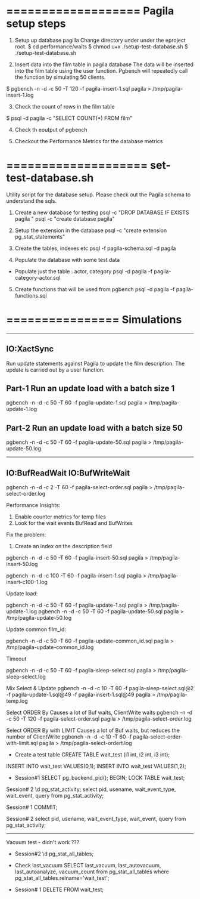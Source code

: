 ===================
Pagila setup steps
===================
1. Setup up database pagilla
Change directory under under the eproject root.
$ cd performance/waits
$ chmod u+x ./setup-test-database.sh
$ ./setup-test-database.sh

2. Insert data into the film table in pagila database
The data will be inserted into the film table using the user function. Pgbench will repeatedly call the function by simulating 50 clients.

$ pgbench -n -d -c 50 -T 120 -f pagila-insert-1.sql pagila > /tmp/pagila-insert-1.log

3. Check the count of rows in the film table

$ psql -d pagila -c "SELECT COUNT(*) FROM film"

4. Check th eoutput of pgbench

4. Checkout the Performance Metrics for the database metrics

====================
set-test-database.sh
====================
Utility script for the database setup.
Please check out the Pagila schema to understand the sqls.

1. Create a new database for testing
psql -c "DROP DATABASE IF EXISTS pagila "
psql -c "create database pagila"

2. Setup the extension in the database
psql -c "create extension pg_stat_statements"

3. Create the tables, indexes etc
psql -f pagila-schema.sql  -d pagila

4. Populate the database with some test data
* Populate just the table : actor, category
psql -d pagila -f pagila-category-actor.sql  

5. Create functions that will be used from pgbench
psql -d pagila -f pagila-functions.sql



================
Simulations
================

-----------------------------------------
IO:XactSync
-----------------------------------------
Run update statements against Pagila to update the film description. The update is carried out by a user function.

Part-1  Run an update load with a batch size 1
------
pgbench -n -d -c 50 -T 60 -f pagila-update-1.sql pagila > /tmp/pagila-update-1.log

Part-2  Run an update load with a batch size 50
------
pgbench -n -d -c 50 -T 60 -f pagila-update-50.sql pagila > /tmp/pagila-update-50.log




-----------------------------------------
IO:BufReadWait  IO:BufWriteWait
-----------------------------------------
pgbench -n -d -c 2 -T 60 -f pagila-select-order.sql pagila > /tmp/pagila-select-order.log

Performance Insights:
1. Enable counter metrics for temp files
2. Look for the wait events BufRead and BufWrites

Fix the problem:
1. Create an index on the description field

pgbench -n -d -c 50 -T 60 -f pagila-insert-50.sql pagila > /tmp/pagila-insert-50.log

pgbench -n -d -c 100 -T 60 -f pagila-insert-1.sql pagila > /tmp/pagila-insert-c100-1.log

Update load:

pgbench -n -d -c 50 -T 60 -f pagila-update-1.sql pagila > /tmp/pagila-update-1.log
pgbench -n -d -c 50 -T 60 -f pagila-update-50.sql pagila > /tmp/pagila-update-50.log

Update common film_id:

pgbench -n -d -c 50 -T 60 -f pagila-update-common_id.sql pagila > /tmp/pagila-update-common_id.log

Timeout

pgbench -n -d -c 50 -T 60 -f pagila-sleep-select.sql pagila > /tmp/pagila-sleep-select.log

Mix Select & Update
pgbench -n -d -c 10 -T 60 -f pagila-sleep-select.sql@2 -f pagila-update-1.sql@49 -f pagila-insert-1.sql@49    pagila > /tmp/pagila-temp.log

Select ORDER By
Causes a lot of Buf waits, ClientWrite waits
pgbench -n -d -c 50 -T 120 -f pagila-select-order.sql pagila > /tmp/pagila-select-order.log

Select ORDER By with LIMIT
Causes a lot of Buf waits, but reduces the number of ClientWrite
pgbench -n -d -c 10 -T 60 -f pagila-select-order-with-limit.sql pagila > /tmp/pagila-select-ordert.log




* Create a test table
CREATE TABLE wait_test (i1 int, i2 int, i3 int);

INSERT INTO wait_test VALUES(0,1);
INSERT INTO wait_test VALUES(1,2);


* Session#1
SELECT pg_backend_pid();
BEGIN;
LOCK TABLE wait_test;

Session# 2
\d pg_stat_activity;
select pid, usename, wait_event_type, wait_event, query from pg_stat_activity;

Session# 1
COMMIT;

Session# 2
select pid, usename, wait_event_type, wait_event, query from pg_stat_activity;


---
Vacuum test - didn't work ???

* Session#2 
\d pg_stat_all_tables;

* Check last_vacuum
SELECT last_vacuum, last_autovacuum, last_autoanalyze, vacuum_count from pg_stat_all_tables where pg_stat_all_tables.relname='wait_test';

* Session# 1
DELETE FROM wait_test;



